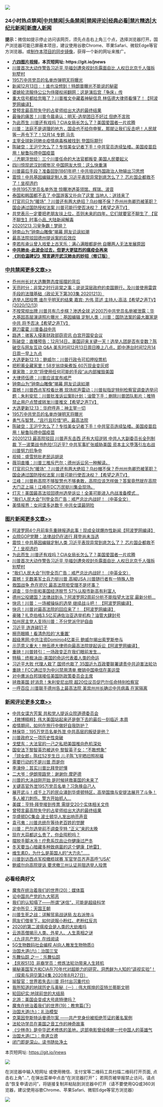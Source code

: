 ![](https://raw.githubusercontent.com/fqnews/bnews/master/64photo/fqnews-qr.jpg)

<div id="tt">
<h3>24小时热点禁闻|<a href="#%E4%B8%AD%E5%85%B1%E7%A6%81%E9%97%BB%E6%9B%B4%E5%A4%9A%E6%96%87%E7%AB%A0">中共禁闻</a>|<a href="#%E5%9B%BE%E7%89%87%E6%96%B0%E9%97%BB%E6%9B%B4%E5%A4%9A%E6%96%87%E7%AB%A0">头条禁闻</a>|<a href="#%E6%96%B0%E9%97%BB%E8%AF%84%E8%AE%BA%E6%9B%B4%E5%A4%9A%E6%96%87%E7%AB%A0">禁闻评论|<a href="#%E5%BF%85%E7%9C%8B%E7%BB%8F%E5%85%B8%E5%A5%BD%E6%96%87">经典必看|<a href="/video.md#%E7%A6%81%E7%89%87%E7%B2%BE%E9%80%89">禁片精选</a>|<a href="https://github.com/fqnews/djy/blob/master/gb/nf1351518.md#1">大纪元新闻</a>|<a href="https://github.com/fqnews/ntdtv/blob/master/gb/prog204.md#1">新唐人新闻</a></h3>
<div><b>提示：</b>微信如提示停止访问该网页，须先点击右上角三个点，选择浏览器打开。国产浏览器可能已屏蔽本项目，建议使用谷歌Chrome、苹果Safari、微软Edge等官方浏览器。或<a href="https://github.com/fqnews/bnews/blob/master/%E5%88%B6%E4%BD%9Cgit%E7%A6%81%E9%97%BB%E9%95%9C%E5%83%8F.md">制作本项目的同步镜像</a>，获得一个新的网址来推广。</div>
<ul>
<li><b><a href="http://d1.bdrive.tk/64.mp4" target="_blank">六四图片视频</a>，本页短网址: https://git.io/jnews</b></li>
<li><a href="/topimagenews/20201213/1446977.md">川普首次大动作警告习近平 毕福剑遭央视封杀露面自比 人权日北京千人强拆别墅村</a></li>
<li><a href="/cbnews/20201213/1447148.md">195万中共党员的名单炸弹明天将曝光</a></li>
<li><a href="/taiwannews/20201213/1447067.md">新闻12月13日 : ！谁也没想到！特朗普曝光不能说的秘密</a></li>
<li><a href="/baitai/20201213/1447128.md">婆媳轮流服侍公公为侍寝权闹翻网：这是演后宫「争床」传</a></li>
<li><a href="/cnnews/20201213/1447017.md">重大信号都给忽略了？川普推文中藏着神秘信息 林伍德大律师看懂了！【阿波罗网编译】</a></li>
<li><a href="/comments/20201214/1447307.md">曾预言最高院失守的占星师给出大选的最终结果</a></li>
<li><a href="/taiwannews/20201214/1447204.md">最後的痛苦！川普今晨承认：明天-选举团日不好过 但绝不言败</a></li>
<li><a href="/topimagenews/20201214/1447208.md">为此而生 川普还有戏吗？CIA女局长怎么了？美国爱国者一片欢腾</a></li>
<li><a href="/bannedvideo/20201214/1447266.md">川普：法庭不是讲理的地方，国会也不给你申冤，那就让我们反击吧！人民就等一声令下了！12月14 专题  马先</a></li>
<li><a href="/baitai/20201213/1447010.md">主宰全球新冠肺炎疫情病毒株被找到 登国际期刊</a></li>
<li><a href="/cbnews/20201213/1447141.md">陈破空：王沪宁怎么了？专找美女记者下手！中共官员连续坠楼。美国疫苗启用！秘鲁叫停中国疫苗</a></li>
<li><a href="/ssgc/20201214/1447244.md">〖兲朝浮世绘〗三个川普任命的大法官都叛变 美国人民要起义</a></li>
<li><a href="/worldnews/20201214/1447243.md">四川惊现武汉封城惨况 中国网友大惊：这么快重演</a></li>
<li><a href="/cnnews/20201213/1447061.md">川普最后手段？准备回到1861年吧！中共培训外国政治人物输出习思想</a></li>
<li><a href="/topimagenews/20201214/1447268.md">震惊！中共基因编辑定制人类 习近平表现异常到底怎么了？ 芯片国企都救不了！坐视违约</a></li>
<li><a href="/comments/20201213/1447096.md">中共195万党员名单外泄 惊曝渗透英领馆、辉瑞、波音</a></li>
<li><a href="/funmedia/20201214/1447295.md">泰国和韩国都不去了 中国游客又扑向了这里 当地人：送钱来了</a></li>
<li><a href="/cbnews/20201213/1446980.md">打官司只为“暖场” ？川普还有两大绝招？乌纱帽不保？乔州州务卿恐被革职？国会通过国防授权法案 川普可能行使否决权？【希望之声TV】</a></li>
<li><a href="/bannedvideo/20201213/1447021.md">共党表示一定要把老朋友扶上位，否则未来的四年，它们就要官不聊生了 【官不聊生】时事小品_大陆新闻解毒</a></li>
<li><a href="/taiwannews/20201213/1447065.md">20201213 习皇争霸！梦碎？</a></li>
<li><a href="/cbnews/20201214/1447200.md">钟南山为“钟南山雕像”揭幕 网友讥讽如潮</a></li>
<li><a href="/ssgc/20201213/1447151.md">最高法院驳回德州提诉案的后效应</a></li>
<li><a href="/yule/20201214/1447220.md">李若彤承认曾入戏爱上古天乐：满心满眼都是他 自曝两人无法发展原因</a></li>
<li><b><a href="/comments/20200211/1275071.md" target="_blank">中共肺炎-此波会过去，但更大更猛烈的瘟疫会再来</a></b></li>
<li><b><a href="/comments/20200207/1272816.md" target="_blank">《刘伯温碑记》预言避开武汉肺炎的妙招（修订版）</a></b></li>
</ul>
</div>

<div class="catlist">
<h3><a href="/cbnews/" target="_blank">中共禁闻</a><span><a href="/cbnews/" target="_blank" rel="nofollow">更多文章>></a></span></h3>
<ul>
<li><a href="/cbnews/20201214/1447474.md" target="_blank">乔州州长对大选舞弊态度摇摆的背后</a></li>
<li><a href="/cbnews/20201214/1447369.md" target="_blank">天亮时分：非常之时行非常之事；说说深层政府的卖国罪行，及川普使用雷霆手段的法理基础（政论天下第303集 20201213）</a></li>
<li><a href="/cbnews/20201214/1447334.md" target="_blank">选举人团投票 谁在乎明天的结果   嘉宾: 方伟 蓝述 主持人:高洁【希望之声TV】(2020/12/13)</a></li>
<li><a href="/cbnews/20201214/1447296.md" target="_blank">不按常规出牌 川普共有几步棋？渗透全球 近200万中共党员名册被泄露；华大基因高层演讲照片曝光：基因编辑 定制人类；川普：国防法案的最大赢家是中共 将予否决【希望之声TV】</a></li>
<li><a href="/cbnews/20201214/1447294.md" target="_blank">磨刀霍霍 川普备战中共</a></li>
<li><a href="/cbnews/20201214/1447270.md" target="_blank">路透：骇客入侵美财政部窃资讯 白宫开国安会议</a></li>
<li><a href="/cbnews/20201214/1447267.md" target="_blank">陈破空：直播预告：12月14日，美国迎来关键一天！选举人团是否有变数？陈破空与网友互动 Q&amp;A 美东时间12月13日周日晚上八点，即中港台时间12月14日周一早上九点</a></li>
<li><a href="/cbnews/20201214/1447265.md" target="_blank">大选更新12.13：鲍威尔：川普行政令可扣押投票机</a></li>
<li><a href="/cbnews/20201214/1447248.md" target="_blank">把积蓄全藏家里！58岁翁烧柴煮饭 60万现金变灰烬</a></li>
<li><a href="/cbnews/20201214/1447245.md" target="_blank">章家敦：北京“将使用任何可能的手段”从内部摧毁美国</a></li>
<li><a href="/cbnews/20201214/1447239.md" target="_blank">大律师伍德：川普应该宣布戒严</a></li>
<li><a href="/cbnews/20201214/1447200.md" target="_blank">钟南山为“钟南山雕像”揭幕 网友讥讽如潮</a></li>
<li><a href="/cbnews/20201213/1447175.md" target="_blank">震撼！川普西点军校看比赛 现场欢声雷动；川普拟指定特别检察官调查选举问题；朱利安尼：川普批准诉讼案B计划；油管下手：删除川普团队影片；推特禁止用户点赞或转发川普推文【希望之声TV】</a></li>
<li><a href="/cbnews/20201213/1447150.md" target="_blank">大选更新12.13：华府呼声：神主宰一切</a></li>
<li><a href="/cbnews/20201213/1447148.md" target="_blank">195万中共党员的名单炸弹明天将曝光</a></li>
<li><a href="/cbnews/20201213/1447117.md" target="_blank">勇气与智慧，“且行且珍惜”吧，最高法院</a></li>
<li><a href="/cbnews/20201213/1447141.md" target="_blank">陈破空：王沪宁怎么了？专找美女记者下手！中共官员连续坠楼。美国疫苗启用！秘鲁叫停中国疫苗</a></li>
<li><a href="/cbnews/20201213/1447097.md" target="_blank">20201213 最高院驳回 川普声东击西 还有大招逆转  中共人大副委员长全列制裁 下一波栗战书危险!习近平? 中共军事扩张威胁美国 资本主义堕落引左右战 川普努力抗争中</a></li>
<li><a href="/cbnews/20201213/1447024.md" target="_blank">视频：盛雪怒批老民运胡说</a></li>
<li><a href="/cbnews/20201213/1446982.md" target="_blank">薇羽直播：川普三推斥巴尔；德州诉讼另一种解读。</a></li>
<li><a href="/cbnews/20201213/1446980.md" target="_blank">打官司只为“暖场” ？川普还有两大绝招？乌纱帽不保？乔州州务卿恐被革职？国会通过国防授权法案 川普可能行使否决权？【希望之声TV】</a></li>
<li><a href="/cbnews/20201213/1446976.md" target="_blank">江峰：川普称高院不够智慧也不够勇敢，高院应该怎样做？答案竟然就在高院大门正上端！江峰在DC万民挺川集会现场。</a></li>
<li><a href="/cbnews/20201213/1446961.md" target="_blank">灯灭！美国最高法驳回德州选举诉讼！全美可能进入内战准备模式…</a></li>
<li><a href="/comments/20201213/1446945.md" target="_blank">&#8220;我们人民大会&#8221;刊登全页广告：戒严总比内战好！（中英全文）</a></li>
<li><a href="/cbnews/20201213/1446896.md" target="_blank">美情报界：女间谍多达数千 中共女谍最阴险</a></li>

</ul>
</div>
<div class="catlist">
<h3><a href="/topimagenews/" target="_blank">图片新闻</a><span><a href="/topimagenews/" target="_blank" rel="nofollow">更多文章>></a></span></h3>
<ul>
<li><a href="/topimagenews/20201214/1447438.md" target="_blank">阿波罗网4个月前率先重磅报道此事！现成全球爆炸性新闻【阿波罗网编译】</a></li>
<li><a href="/topimagenews/20201214/1447269.md" target="_blank">众院GOP党鞭：法律战仍在进行 拜登尚未当选</a></li>
<li><a href="/topimagenews/20201214/1447268.md" target="_blank">震惊！中共基因编辑定制人类 习近平表现异常到底怎么了？ 芯片国企都救不了！坐视违约</a></li>
<li><a href="/topimagenews/20201214/1447208.md" target="_blank">为此而生 川普还有戏吗？CIA女局长怎么了？美国爱国者一片欢腾</a></li>
<li><a href="/topimagenews/20201213/1446977.md" target="_blank">川普首次大动作警告习近平 毕福剑遭央视封杀露面自比 人权日北京千人强拆别墅村</a></li>
<li><a href="/comments/20201213/1446945.md" target="_blank">&#8220;我们人民大会&#8221;刊登全页广告：戒严总比内战好！（中英全文）</a></li>
<li><a href="/topimagenews/20201213/1446790.md" target="_blank">震撼！无数美军士兵力挺川普 高喊USA 川普随行者有一特殊人物</a></li>
<li><a href="/topimagenews/20201213/1446728.md" target="_blank">救国战争 危在咫尺 最高法院拒受理不是坏事？</a></li>
<li><a href="/topimagenews/20201213/1446626.md" target="_blank">调查：华尔街和美国经济脱节 57%认股市新高有利富人</a></li>
<li><a href="/topimagenews/20201213/1446563.md" target="_blank">德州公投建国？法律战到头？阿波罗网2周前分析不能指望大法官,最新分析…</a></li>
<li><a href="/topimagenews/20201212/1446361.md" target="_blank">快讯！川普：一场被操纵的选举 继续战斗吧！ 【阿波罗网编译】</a></li>
<li><a href="/topimagenews/20201212/1446341.md" target="_blank">快讯！川普对最高法院的回应来了！ 【阿波罗网编译】</a></li>
<li><a href="/topimagenews/20201212/1446304.md" target="_blank">豪赌？扎克伯格3.5亿买通佐治亚选举机构？油管大肆封号</a></li>
<li><a href="/topimagenews/20201212/1446247.md" target="_blank">加州民主党人支持川普：不分党派守护自由</a></li>
<li><a href="/topimagenews/20201212/1446093.md" target="_blank">习近平 连连碰钉子</a></li>
<li><a href="/topimagenews/20201212/1446067.md" target="_blank">擦亮眼睛！看清危险的‘大重置’</a></li>
<li><a href="/topimagenews/20201212/1446060.md" target="_blank">超级黑网:中共注资Dominio4亿美元 鲍威尔揭出索罗斯参与</a></li>
<li><a href="/topimagenews/20201211/1445830.md" target="_blank">示范意义重大！林伍德大律师向最高法院提起诉讼【阿波罗网编译】</a></li>
<li><a href="/topimagenews/20201211/1445730.md" target="_blank">重磅！川普转引：一场政变正在我们眼前发生&#8230;</a></li>
<li><a href="/comments/20201211/1445650.md" target="_blank">特稿：终极决战-美国的命运代表着人类的命运</a></li>
<li><a href="/topimagenews/20201211/1445632.md" target="_blank">习近平大败 代理人栽了 国师也栽了 35国近九百政要联署谴责中共迫害法轮功</a></li>
<li><a href="/topimagenews/20201211/1445607.md" target="_blank">重磅！FCC通过华为中兴禁用清单 撤销中国电信在美运营</a></li>
<li><a href="/topimagenews/20201211/1445525.md" target="_blank">对中鹰派白邦瑞接任美国防政策委员会主席</a></li>
<li><a href="/topimagenews/20201210/1445461.md" target="_blank">拯救美国 好消息！朱利安尼出院 超20位议员促巴尔任命特别检察官</a></li>
<li><a href="/topimagenews/20201210/1445358.md" target="_blank">一呼百应 川普联手德州告上最高法院 美宾州州长确诊中共病毒 在家隔离</a></li>

</ul>
</div>
<div class="catlist">
<h3><a href="/comments/" target="_blank">新闻评论</a><span><a href="/comments/" target="_blank" rel="nofollow">更多文章>></a></span></h3>
<ul>
<li><a href="/comments/20201214/1447473.md" target="_blank">中共女谍方芳案 共和党人提诉众院道德委员会</a></li>
<li><a href="/comments/20201214/1447443.md" target="_blank">【微博精粹】伟大美国站起来还是倒下去的最后一刻临近 本周</a></li>
<li><a href="/comments/20201214/1447412.md" target="_blank">疫情期间，如何在旅行中做好自我防护？</a></li>
<li><a href="/comments/20201214/1447402.md" target="_blank">林保华：195万党员名单外泄 中共高层的叛徒是他？</a></li>
<li><a href="/comments/20201214/1447401.md" target="_blank">川普政府又一项历史性突破</a></li>
<li><a href="/comments/20201214/1447400.md" target="_blank">戈壁东：大法官的一己之私把美国推向危机深处</a></li>
<li><a href="/comments/20201214/1447389.md" target="_blank">国安法下黎智英恐被送中 黎智英子女：“不敢想象”</a></li>
<li><a href="/comments/20201214/1447388.md" target="_blank">「琼女郎」陈红52岁生日 儿子陈飞宇晒旧照祝福</a></li>
<li><a href="/comments/20201214/1447380.md" target="_blank">需要行动的不是川普 而是你</a></li>
<li><a href="/comments/20201214/1447379.md" target="_blank">李濠仲：其实川普比拜登好懂</a></li>
<li><a href="/comments/20201214/1447378.md" target="_blank">二大爷：伊朗带路党：谢谢你 摩萨德</a></li>
<li><a href="/comments/20201214/1447377.md" target="_blank">川普的大决战刚开始 是时候拯救美国的未来了</a></li>
<li><a href="/comments/20201214/1447364.md" target="_blank">关键高官外泄195万党员名单？习急换自己人</a></li>
<li><a href="/comments/20201214/1447222.md" target="_blank">展开武斗！成千上万的民众涌到华盛顿特区，高举国旗与安提法展开了斗争！多人被刀刺伤，警方开始抓人…</a></li>
<li><a href="/comments/20201214/1447308.md" target="_blank">美媒：亨特·拜登接到传票 需提交20个实体相关文件</a></li>
<li><a href="/comments/20201214/1447307.md" target="_blank">曾预言最高院失守的占星师给出大选的最终结果</a></li>
<li><a href="/comments/20201214/1447292.md" target="_blank">华盛顿DC集会 波士顿华人发出响亮声音</a></li>
<li><a href="/comments/20201214/1447291.md" target="_blank">袁弓夷：川普总统在等待老百姓的觉醒</a></li>
<li><a href="/comments/20201214/1447290.md" target="_blank">川普：巴尔选举前不调查亨特 “正义”来的太晚</a></li>
<li><a href="/comments/20201214/1447289.md" target="_blank">现在大蒜都这么贵了，你会囤积吗？</a></li>
<li><a href="/comments/20201214/1447288.md" target="_blank">摆脱手脚冰冷！疗愈系饮品让你健康过严冬</a></li>
<li><a href="/comments/20201214/1447287.md" target="_blank">冬天要当心暗藏多种致病菌的这个健康【地雷】</a></li>
<li><a href="/comments/20201214/1447286.md" target="_blank">维生素D，为什么是英国人的“大力丸”……</a></li>
<li><a href="/comments/20201214/1447271.md" target="_blank">川普到访西点军校橄榄球赛 军官学员齐声高呼“USA”</a></li>
<li><a href="/comments/20201214/1447264.md" target="_blank">鲍威尔向高院提诉 要求撤三州认证并阻选举人投票</a></li>

</ul>
</div>

<div class="catlist">
<h3>必看经典好文</h3>
<ul>
<li><a href="/comments/20180725/976787.md" target="_blank">魔鬼在统治着我们的世界(20)：媒体篇</a></li>
<li><a href="/comments/20200717/1361899.md" target="_blank">论中国共产党的九大邪恶</a></li>
<li><a href="/sohnews/20161029/607205.md" target="_blank">我们的认知塌了——所谓“迷信”，可能是超级科学</a></li>
<li><a href="/tculture/xiulian/20151111/470021.md" target="_blank">定中所见：天国王朝</a></li>
<li><a href="/comments/20200908/1392745.md" target="_blank">川普生死之战：详解贸易战谜局 左右派惨斗</a></li>
<li><a href="/comments/20200712/1359630.md" target="_blank">网友们借鉴下，如何说服小粉红、老粉红反共</a></li>
<li><a href="/comments/20200712/1359432.md" target="_blank">2020的第二波瘟疫会是人类的大劫难吗</a></li>
<li><a href="/comments/20200919/82684.md" target="_blank">云游高僧揭示人类、外星人、人生真相之谜</a></li>
<li><a href="/bookonline/20131116/201057.md" target="_blank">《九评共产党》在线阅读</a></li>
<li><a href="/topimagenews/20200527/1335347.md" target="_blank">5G生物数码社会编程 AI向人散发生物物质()</a></li>
<li><a href="/cbnews/20180312/913459.md" target="_blank">治国大道(六)：治国三宝</a></li>
<li><a href="/tculture/20170710/789533.md" target="_blank">乐舞仙踪 之一：乐舞仙踪</a></li>
<li><a href="/cbnews/20200518/1330564.md" target="_blank">【庆祝513】非裔学员：修炼法轮功带来人生转机</a></li>
<li><a href="/cbnews/20200828/1386804.md" target="_blank">揭秘美国军方和CIA在70年代对超能力的研究，洞悉鲜为人知的“遥视实验”！（探索与洞见第24集 2020年8月27日）</a></li>
<li><a href="/comments/20201111/1429066.md" target="_blank">喻智官：世界若失去川普 将付出沉重代价</a></li>
<li><a href="/tculture/xiulian/20170611/772817.md" target="_blank">我所知道的地球历史与奥秘（一）: 伟大辉煌的亚特兰蒂斯文明</a></li>
<li><a href="/comments/20200920/582873.md" target="_blank">轮回纪实:地球前世的大结局</a></li>
<li><a href="/comments/20200712/1359488.md" target="_blank">北游：美国会变成大号底特律吗？</a></li>
<li><a href="/comments/20180716/972458.md" target="_blank">魔鬼在统治着我们的世界(19)：教育篇(下)</a></li>
<li><a href="/cbnews/20180315/914943.md" target="_blank">治国大道(九)：礼治模型</a></li>
<li><a href="/comments/20201010/1411225.md" target="_blank">克莱因登斯特诉曼德尔案 ——共产党身份被拒绝签证的著名案例</a></li>
<li><a href="/comments/20200511/1326751.md" target="_blank">法轮功学员在美国之音工作的神奇故事</a></li>
<li><a href="/comments/20201013/1412612.md" target="_blank">《少林寺》是中华武术修炼的圣地，这部电影曾经唤醒一代中国人的英雄气</a></li>
<li><a href="/cbnews/20180308/911611.md" target="_blank">治国大道(二)：帝道立德</a></li>
<li><a href="/tculture/20200803/1373949.md" target="_blank">闭门即是深山，读书随处净土</a></li>

</ul>
</div>

本页短网址: https://git.io/jnews

![](https://raw.githubusercontent.com/fqnews/bnews/master/64photo/fqnews-qr.jpg)

在浏览器中输入短网址 或使用微信、支付宝等二维码工具扫描二维码打开页面, 点击右上角"...", 在弹出菜单中点击“在浏览器打开”； 若网页被举报禁止访问，请点击“恢复申请访问”，将链接复制并粘贴到浏览器中打开（请不要使用QQ或360浏览器，建议使用谷歌Chrome、苹果Safari、微软Edge等官方浏览器）

![](https://raw.githubusercontent.com/fqnews/bnews/master/64photo/wx.jpg)